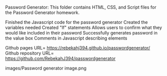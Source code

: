 Password Generator: This folder contains HTML, CSS, and Script files for the Password Generator homework. 

Finished the Javascript code for the password generator
Created the variables needed 
Created "If" statements 
Allows users to confirm what they would like included in their password
Successfully generates password in the value box
Comments in Javascript describing elements

Github pages URL= https://rebekahj394.github.io/passwordgenerator/
Github repository URL= https://github.com/RebekahJ394/passwordgenerator

images/Password generator image.png

